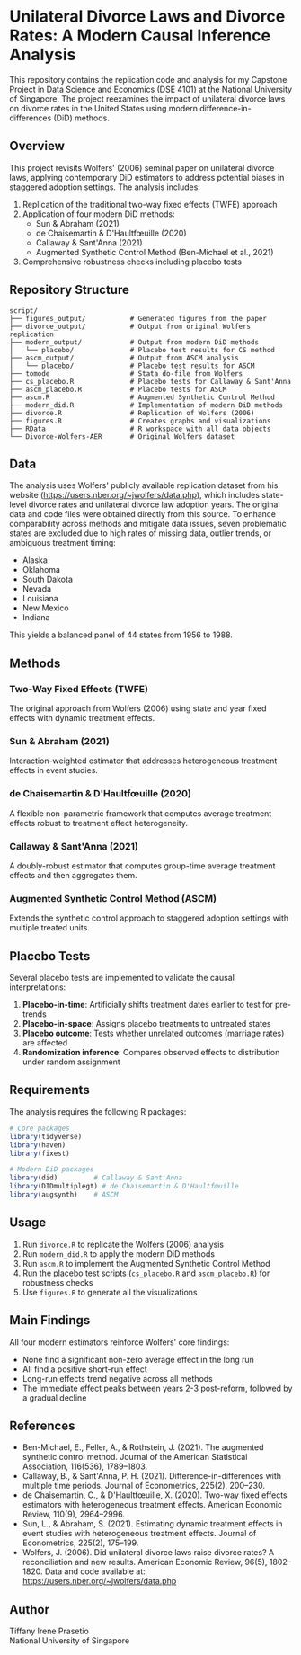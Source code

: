 # Unilateral Divorce Laws and Divorce Rates: A Modern Causal Inference Analysis

This repository contains the replication code and analysis for my Capstone Project in Data Science and Economics (DSE 4101) at the National University of Singapore. The project reexamines the impact of unilateral divorce laws on divorce rates in the United States using modern difference-in-differences (DiD) methods.

## Overview

This project revisits Wolfers' (2006) seminal paper on unilateral divorce laws, applying contemporary DiD estimators to address potential biases in staggered adoption settings. The analysis includes:

1. Replication of the traditional two-way fixed effects (TWFE) approach
2. Application of four modern DiD methods:
   - Sun & Abraham (2021)
   - de Chaisemartin & D'Haultfœuille (2020)
   - Callaway & Sant'Anna (2021)
   - Augmented Synthetic Control Method (Ben-Michael et al., 2021)
3. Comprehensive robustness checks including placebo tests

## Repository Structure

```
script/
├── figures_output/           # Generated figures from the paper
├── divorce_output/           # Output from original Wolfers replication
├── modern_output/            # Output from modern DiD methods
│   └── placebo/              # Placebo test results for CS method
├── ascm_output/              # Output from ASCM analysis
│   └── placebo/              # Placebo test results for ASCM
├── tomode                    # Stata do-file from Wolfers
├── cs_placebo.R              # Placebo tests for Callaway & Sant'Anna
├── ascm_placebo.R            # Placebo tests for ASCM
├── ascm.R                    # Augmented Synthetic Control Method
├── modern_did.R              # Implementation of modern DiD methods
├── divorce.R                 # Replication of Wolfers (2006)
├── figures.R                 # Creates graphs and visualizations
├── RData                     # R workspace with all data objects
└── Divorce-Wolfers-AER       # Original Wolfers dataset
```

## Data

The analysis uses Wolfers' publicly available replication dataset from his website (https://users.nber.org/~jwolfers/data.php), which includes state-level divorce rates and unilateral divorce law adoption years. The original data and code files were obtained directly from this source. To enhance comparability across methods and mitigate data issues, seven problematic states are excluded due to high rates of missing data, outlier trends, or ambiguous treatment timing:
- Alaska
- Oklahoma
- South Dakota
- Nevada
- Louisiana
- New Mexico
- Indiana

This yields a balanced panel of 44 states from 1956 to 1988.

## Methods

### Two-Way Fixed Effects (TWFE)
The original approach from Wolfers (2006) using state and year fixed effects with dynamic treatment effects.

### Sun & Abraham (2021)
Interaction-weighted estimator that addresses heterogeneous treatment effects in event studies.

### de Chaisemartin & D'Haultfœuille (2020)
A flexible non-parametric framework that computes average treatment effects robust to treatment effect heterogeneity.

### Callaway & Sant'Anna (2021)
A doubly-robust estimator that computes group-time average treatment effects and then aggregates them.

### Augmented Synthetic Control Method (ASCM)
Extends the synthetic control approach to staggered adoption settings with multiple treated units.

## Placebo Tests

Several placebo tests are implemented to validate the causal interpretations:

1. **Placebo-in-time**: Artificially shifts treatment dates earlier to test for pre-trends
2. **Placebo-in-space**: Assigns placebo treatments to untreated states
3. **Placebo outcome**: Tests whether unrelated outcomes (marriage rates) are affected 
4. **Randomization inference**: Compares observed effects to distribution under random assignment

## Requirements

The analysis requires the following R packages:

```R
# Core packages
library(tidyverse)
library(haven)
library(fixest)

# Modern DiD packages
library(did)         # Callaway & Sant'Anna
library(DIDmultiplegt) # de Chaisemartin & D'Haultfœuille
library(augsynth)    # ASCM
```

## Usage

1. Run `divorce.R` to replicate the Wolfers (2006) analysis
2. Run `modern_did.R` to apply the modern DiD methods
3. Run `ascm.R` to implement the Augmented Synthetic Control Method
4. Run the placebo test scripts (`cs_placebo.R` and `ascm_placebo.R`) for robustness checks
5. Use `figures.R` to generate all the visualizations

## Main Findings

All four modern estimators reinforce Wolfers' core findings:
- None find a significant non-zero average effect in the long run
- All find a positive short-run effect
- Long-run effects trend negative across all methods
- The immediate effect peaks between years 2-3 post-reform, followed by a gradual decline

## References

- Ben-Michael, E., Feller, A., & Rothstein, J. (2021). The augmented synthetic control method. Journal of the American Statistical Association, 116(536), 1789–1803.
- Callaway, B., & Sant'Anna, P. H. (2021). Difference-in-differences with multiple time periods. Journal of Econometrics, 225(2), 200–230.
- de Chaisemartin, C., & D'Haultfœuille, X. (2020). Two-way fixed effects estimators with heterogeneous treatment effects. American Economic Review, 110(9), 2964–2996.
- Sun, L., & Abraham, S. (2021). Estimating dynamic treatment effects in event studies with heterogeneous treatment effects. Journal of Econometrics, 225(2), 175–199.
- Wolfers, J. (2006). Did unilateral divorce laws raise divorce rates? A reconciliation and new results. American Economic Review, 96(5), 1802–1820. Data and code available at: https://users.nber.org/~jwolfers/data.php

## Author

Tiffany Irene Prasetio  
National University of Singapore
